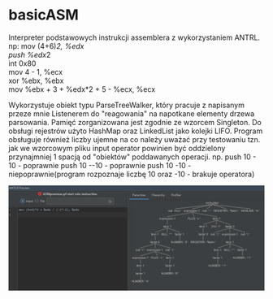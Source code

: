 # basicASM
Interpreter podstawowych instrukcji assemblera z wykorzystaniem ANTRL.
np:
mov (4+6)*2, %edx							
push %edx*2															
int 0x80									
mov 4 - 1, %ecx 													
xor %ebx, %ebx								
mov %ebx + 3 + %edx*2 + 5 - %ecx, %ecx

Wykorzystuje obiekt typu ParseTreeWalker, który pracuje z napisanym przeze mnie Listenerem do "reagowania"
na napotkane elementy drzewa parsowania.
Pamięć zorganizowana jest zgodnie ze wzorcem Singleton.
Do obsługi rejestrów użyto HashMap oraz LinkedList jako kolejki LIFO.
Program obsługuje również liczby ujemne na co należy uważać przy testowaniu tzn.
jak we wzorcowym pliku input operator powinien  być oddzielony przynajmniej 1 spacją od "obiektów" poddawanych operacji.
np.
push 10 - 10 - poprawnie
push 10 --10 - poprawnie
push 10 -10 - niepoprawnie(program rozpoznaje liczbę 10 oraz -10 - brakuje operatora)

![](antlr_view.png)
